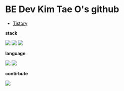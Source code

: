 # BE Dev Kim Tae O's github

  
- [Tistory](https://ktos-repository.tistory.com/)

**stack**

<img src="https://img.shields.io/badge/Spring Boot-6DB33F?style=for-the-badge&logo=Spring Boot&logoColor=white"/> <img src="https://img.shields.io/badge/Spring Security-6DB33F?style=for-the-badge&logo=Spring Security&logoColor=white"/> <img src="https://img.shields.io/badge/amazons3-569A31?style=for-the-badge&logo=amazons3&logoColor=white"/>

**language**

<img src="https://img.shields.io/badge/Kotlin-7F52FF?style=for-the-badge&logo=Kotlin&logoColor=white"/> <img src="https://img.shields.io/badge/Java-000000?style=for-the-badge&logo=OpenJDK&logoColor=white"/>

**contirbute**

<a href="https://github.com/oneee-playground/gauth-go">
  <img src="https://denvercoder1-github-readme-stats.vercel.app/api/pin/?username=onee-only&repo=gauth-go" />
</a>
